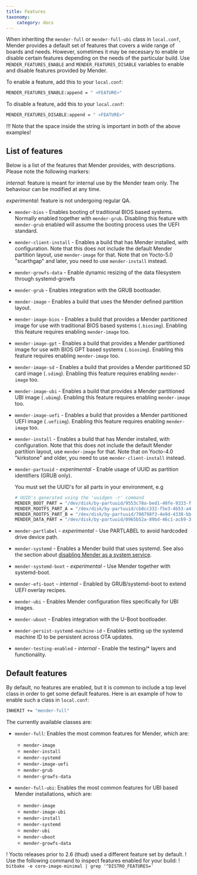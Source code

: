 ```yaml
---
title: Features
taxonomy:
    category: docs
---
```


When inheriting the `mender-full` or `mender-full-ubi` class in `local.conf`,
Mender provides a default set of features that covers a wide range of boards and
needs. However, sometimes it may be necessary to enable or disable certain
features depending on the needs of the particular build. Use
`MENDER_FEATURES_ENABLE` and `MENDER_FEATURES_DISABLE` variables to enable and
disable features provided by Mender.

To enable a feature, add this to your `local.conf`:

```bash
MENDER_FEATURES_ENABLE:append = " <FEATURE>"
```

To disable a feature, add this to your `local.conf`:

```bash
MENDER_FEATURES_DISABLE:append = " <FEATURE>"
```

!!! Note that the space inside the string is important in both of the above examples!


## List of features

Below is a list of the features that Mender provides, with descriptions.
Please note the following markers:

*internal*: feature is meant for internal use by the Mender team
only. The behaviour can be modified at any time.

*experimental*: feature is not undergoing regular QA.

* `mender-bios` - Enables booting of traditional BIOS based systems. Normally
  enabled together with `mender-grub`. Disabling this feature with `mender-grub`
  enabled will assume the booting process uses the UEFI standard.

<!--AUTOVERSION: "Yocto-5.0 \"%\" and later"/ignore-->
* `mender-client-install` - Enables a build that has Mender installed, with
  configuration. Note that this does not include the default Mender partition
  layout, use `mender-image` for that. Note that on
  Yocto-5.0 "scarthgap" and later, you need to use `mender-install` instead.

* `mender-growfs-data` - Enable dynamic resizing of the data filesystem through systemd-growfs

* `mender-grub` - Enables integration with the GRUB bootloader.

* `mender-image` - Enables a build that uses the Mender defined partition
  layout.

* `mender-image-bios` - Enables a build that provides a Mender partitioned image
  for use with traditional BIOS based systems (`.biosimg`). Enabling this
  feature requires enabling `mender-image` too.

* `mender-image-gpt` - Enables a build that provides a Mender partitioned image
  for use with BIOS GPT based systems (`.biosimg`). Enabling this feature
  requires enabling `mender-image` too.

* `mender-image-sd` - Enables a build that provides a Mender partitioned SD card
  image (`.sdimg`). Enabling this feature requires enabling `mender-image` too.

* `mender-image-ubi` - Enables a build that provides a Mender partitioned UBI
  image (`.ubimg`). Enabling this feature requires enabling `mender-image` too.

* `mender-image-uefi` - Enables a build that provides a Mender partitioned UEFI
  image (`.uefiimg`). Enabling this feature requires enabling `mender-image` too.

<!--AUTOVERSION: "Yocto-4.0 \"%\" and older"/ignore-->
* `mender-install` - Enables a build that has Mender installed, with
  configuration. Note that this does not include the default Mender partition
  layout, use `mender-image` for that. Note that on
  Yocto-4.0 "kirkstone" and older, you need to use `mender-client-install`
  instead.

* `mender-partuuid` - *experimental* - Enable usage of UUID as partition identifiers (GRUB only).

    You must set the UUID's for all parts in your environment, e.g

    ```bash
    # UUID's generated using the 'uuidgen -r' command
    MENDER_BOOT_PART = "/dev/disk/by-partuuid/9553c78a-bed1-40fe-9333-f7409e0585e5"
    MENDER_ROOTFS_PART_A = "/dev/disk/by-partuuid/cb8cc332-f5e3-4b53-a489-13d3a8dd5768"
    MENDER_ROOTFS_PART_B = "/dev/disk/by-partuuid/708798f3-4e9d-4338-bb69-bc92e0b51efb"
    MENDER_DATA_PART = "/dev/disk/by-partuuid/0965b52a-89bd-46c1-ac69-3b27fb6c2aae"
    ```

* `mender-partlabel` - *experimental* - Use PARTLABEL to avoid hardcoded drive device path.

* `mender-systemd` - Enables a Mender build that uses systemd. See also the
  section about [disabling Mender as a system
  service](../../05.Customize-Mender/docs.md#disabling-mender-as-a-system-service).

* `mender-systemd-boot` - *experimental* - Use Mender together with systemd-boot.

* `mender-efi-boot` - *internal* - Enabled by GRUB/systemd-boot to extend UEFI overlay recipes.

* `mender-ubi` - Enables Mender configuration files specifically for UBI images.

* `mender-uboot` - Enables integration with the U-Boot bootloader.

* `mender-persist-systemd-machine-id` - Enables setting up the systemd machine
  ID to be persistent across OTA updates.

* `mender-testing-enabled` - *internal* - Enable the testing/* layers and functionality.

## Default features

By default, no features are enabled, but it is common to include a top level
class in order to get some default features. Here is an example of how to enable
such a class in `local.conf`:

```bash
INHERIT += "mender-full"
```

The currently available classes are:

* `mender-full`: Enables the most common features for Mender, which are:
    * `mender-image`
    * `mender-install`
    * `mender-systemd`
    * `mender-image-uefi`
    * `mender-grub`
    * `mender-growfs-data`

* `mender-full-ubi`: Enables the most common features for UBI based Mender
  installations, which are:
    * `mender-image`
    * `mender-image-ubi`
    * `mender-install`
    * `mender-systemd`
    * `mender-ubi`
    * `mender-uboot`
    * `mender-growfs-data`

<!--AUTOVERSION: "Yocto releases prior to 2.6 (%)"/ignore-->
! Yocto releases prior to 2.6 (thud) used a different feature set by default.
! Use the following command to inspect features enabled for your build:
! `bitbake -e core-image-minimal | grep '^DISTRO_FEATURES='`
